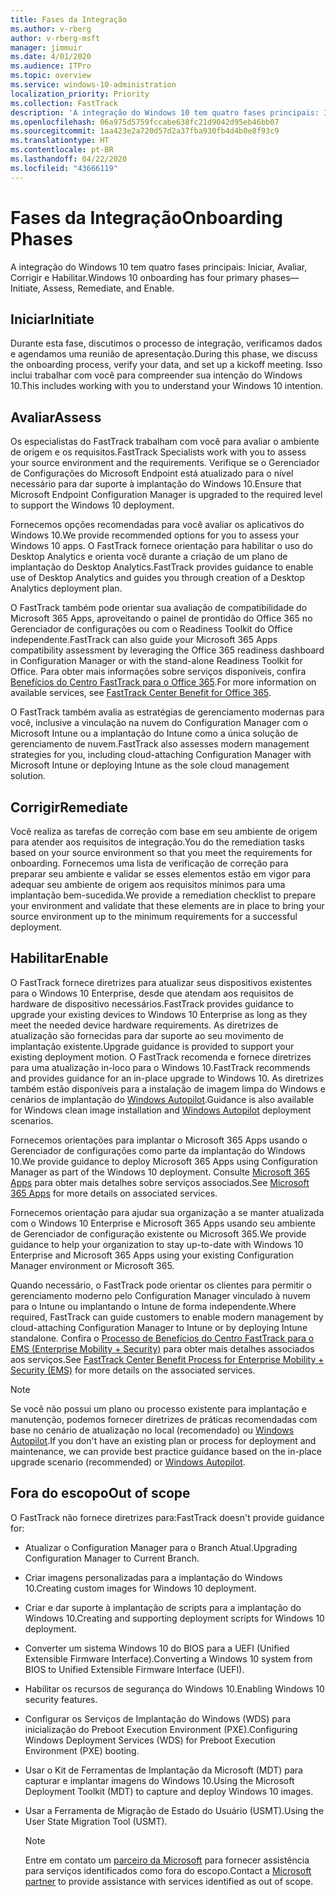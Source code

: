 ```yaml
---
title: Fases da Integração
ms.author: v-rberg
author: v-rberg-msft
manager: jimmuir
ms.date: 4/01/2020
ms.audience: ITPro
ms.topic: overview
ms.service: windows-10-administration
localization_priority: Priority
ms.collection: FastTrack
description: 'A integração do Windows 10 tem quatro fases principais: Iniciar, Avaliar, Corrigir e Habilitar.'
ms.openlocfilehash: 06a975d5759fccabe638fc21d9042d95eb46bb07
ms.sourcegitcommit: 1aa423e2a720d57d2a37fba930fb4d4b0e8f93c9
ms.translationtype: HT
ms.contentlocale: pt-BR
ms.lasthandoff: 04/22/2020
ms.locfileid: "43666119"
---
```

# <a name="onboarding-phases"></a><span data-ttu-id="3f721-103">Fases da Integração</span><span class="sxs-lookup"><span data-stu-id="3f721-103">Onboarding Phases</span></span>

<span data-ttu-id="3f721-104">A integração do Windows 10 tem quatro fases principais: Iniciar, Avaliar, Corrigir e Habilitar.</span><span class="sxs-lookup"><span data-stu-id="3f721-104">Windows 10 onboarding has four primary phases—Initiate, Assess, Remediate, and Enable.</span></span>

## <a name="initiate"></a><span data-ttu-id="3f721-105">Iniciar</span><span class="sxs-lookup"><span data-stu-id="3f721-105">Initiate</span></span>

<span data-ttu-id="3f721-106">Durante esta fase, discutimos o processo de integração, verificamos dados e agendamos uma reunião de apresentação.</span><span class="sxs-lookup"><span data-stu-id="3f721-106">During this phase, we discuss the onboarding process, verify your data, and set up a kickoff meeting.</span></span> <span data-ttu-id="3f721-107">Isso inclui trabalhar com você para compreender sua intenção do Windows 10.</span><span class="sxs-lookup"><span data-stu-id="3f721-107">This includes working with you to understand your Windows 10 intention.</span></span>

## <a name="assess"></a><span data-ttu-id="3f721-108">Avaliar</span><span class="sxs-lookup"><span data-stu-id="3f721-108">Assess</span></span>

<span data-ttu-id="3f721-109">Os especialistas do FastTrack trabalham com você para avaliar o ambiente de origem e os requisitos.</span><span class="sxs-lookup"><span data-stu-id="3f721-109">FastTrack Specialists work with you to assess your source environment and the requirements.</span></span> <span data-ttu-id="3f721-110">Verifique se o Gerenciador de Configurações do Microsoft Endpoint está atualizado para o nível necessário para dar suporte à implantação do Windows 10.</span><span class="sxs-lookup"><span data-stu-id="3f721-110">Ensure that Microsoft Endpoint Configuration Manager is upgraded to the required level to support the Windows 10 deployment.</span></span> 

<span data-ttu-id="3f721-111">Fornecemos opções recomendadas para você avaliar os aplicativos do Windows 10.</span><span class="sxs-lookup"><span data-stu-id="3f721-111">We provide recommended options for you to assess your Windows 10 apps.</span></span> <span data-ttu-id="3f721-112">O FastTrack fornece orientação para habilitar o uso do Desktop Analytics e orienta você durante a criação de um plano de implantação do Desktop Analytics.</span><span class="sxs-lookup"><span data-stu-id="3f721-112">FastTrack provides guidance to enable use of Desktop Analytics and guides you through creation of a Desktop Analytics deployment plan.</span></span>

<span data-ttu-id="3f721-113">O FastTrack também pode orientar sua avaliação de compatibilidade do Microsoft 365 Apps, aproveitando o painel de prontidão do Office 365 no Gerenciador de configurações ou com o Readiness Toolkit do Office independente.</span><span class="sxs-lookup"><span data-stu-id="3f721-113">FastTrack can also guide your Microsoft 365 Apps compatibility assessment by leveraging the Office 365 readiness dashboard in Configuration Manager or with the stand-alone Readiness Toolkit for Office.</span></span> <span data-ttu-id="3f721-114">Para obter mais informações sobre serviços disponíveis, confira [Benefícios do Centro FastTrack para o Office 365](O365-fasttrack-benefit-for-office-365.md).</span><span class="sxs-lookup"><span data-stu-id="3f721-114">For more information on available services, see [FastTrack Center Benefit for Office 365](O365-fasttrack-benefit-for-office-365.md).</span></span> 

<span data-ttu-id="3f721-115">O FastTrack também avalia as estratégias de gerenciamento modernas para você, inclusive a vinculação na nuvem do Configuration Manager com o Microsoft Intune ou a implantação do Intune como a única solução de gerenciamento de nuvem.</span><span class="sxs-lookup"><span data-stu-id="3f721-115">FastTrack also assesses modern management strategies for you, including cloud-attaching Configuration Manager with Microsoft Intune or deploying Intune as the sole cloud management solution.</span></span>

## <a name="remediate"></a><span data-ttu-id="3f721-116">Corrigir</span><span class="sxs-lookup"><span data-stu-id="3f721-116">Remediate</span></span>

<span data-ttu-id="3f721-117">Você realiza as tarefas de correção com base em seu ambiente de origem para atender aos requisitos de integração.</span><span class="sxs-lookup"><span data-stu-id="3f721-117">You do the remediation tasks based on your source environment so that you meet the requirements for onboarding.</span></span> <span data-ttu-id="3f721-118">Fornecemos uma lista de verificação de correção para preparar seu ambiente e validar se esses elementos estão em vigor para adequar seu ambiente de origem aos requisitos mínimos para uma implantação bem-sucedida.</span><span class="sxs-lookup"><span data-stu-id="3f721-118">We provide a remediation checklist to prepare your environment and validate that these elements are in place to bring your source environment up to the minimum requirements for a successful deployment.</span></span> 

## <a name="enable"></a><span data-ttu-id="3f721-119">Habilitar</span><span class="sxs-lookup"><span data-stu-id="3f721-119">Enable</span></span>

<span data-ttu-id="3f721-120">O FastTrack fornece diretrizes para atualizar seus dispositivos existentes para o Windows 10 Enterprise, desde que atendam aos requisitos de hardware de dispositivo necessários.</span><span class="sxs-lookup"><span data-stu-id="3f721-120">FastTrack provides guidance to upgrade your existing devices to Windows 10 Enterprise as long as they meet the needed device hardware requirements.</span></span> <span data-ttu-id="3f721-121">As diretrizes de atualização são fornecidas para dar suporte ao seu movimento de implantação existente.</span><span class="sxs-lookup"><span data-stu-id="3f721-121">Upgrade guidance is provided to support your existing deployment motion.</span></span> <span data-ttu-id="3f721-122">O FastTrack recomenda e fornece diretrizes para uma atualização in-loco para o Windows 10.</span><span class="sxs-lookup"><span data-stu-id="3f721-122">FastTrack recommends and provides guidance for an in-place upgrade to Windows 10.</span></span> <span data-ttu-id="3f721-123">As diretrizes também estão disponíveis para a instalação de imagem limpa do Windows e cenários de implantação do [Windows Autopilot](EMS-onboarding-phases.md#windows-autopilot).</span><span class="sxs-lookup"><span data-stu-id="3f721-123">Guidance is also available for Windows clean image installation and [Windows Autopilot](EMS-onboarding-phases.md#windows-autopilot) deployment scenarios.</span></span> 

<span data-ttu-id="3f721-124">Fornecemos orientações para implantar o Microsoft 365 Apps usando o Gerenciador de configurações como parte da implantação do Windows 10.</span><span class="sxs-lookup"><span data-stu-id="3f721-124">We provide guidance to deploy Microsoft 365 Apps using Configuration Manager as part of the Windows 10 deployment.</span></span> <span data-ttu-id="3f721-125">Consulte [Microsoft 365 Apps](O365-onboarding-and-migration.md#microsoft-365-apps) para obter mais detalhes sobre serviços associados.</span><span class="sxs-lookup"><span data-stu-id="3f721-125">See [Microsoft 365 Apps](O365-onboarding-and-migration.md#microsoft-365-apps) for more details on associated services.</span></span>

<span data-ttu-id="3f721-126">Fornecemos orientação para ajudar sua organização a se manter atualizada com o Windows 10 Enterprise e Microsoft 365 Apps usando seu ambiente de Gerenciador de configuração existente ou Microsoft 365.</span><span class="sxs-lookup"><span data-stu-id="3f721-126">We provide guidance to help your organization to stay up-to-date with Windows 10 Enterprise and Microsoft 365 Apps using your existing Configuration Manager environment or Microsoft 365.</span></span>

<span data-ttu-id="3f721-127">Quando necessário, o FastTrack pode orientar os clientes para permitir o gerenciamento moderno pelo Configuration Manager vinculado à nuvem para o Intune ou implantando o Intune de forma independente.</span><span class="sxs-lookup"><span data-stu-id="3f721-127">Where required, FastTrack can guide customers to enable modern management by cloud-attaching Configuration Manager to Intune or by deploying Intune standalone.</span></span> <span data-ttu-id="3f721-128">Confira o [Processo de Benefícios do Centro FastTrack para o EMS (Enterprise Mobility + Security)](EMS-fasttrack-process.md) para obter mais detalhes associados aos serviços.</span><span class="sxs-lookup"><span data-stu-id="3f721-128">See [FastTrack Center Benefit Process for Enterprise Mobility + Security (EMS)](EMS-fasttrack-process.md) for more details on the associated services.</span></span>

> [!NOTE]
> <span data-ttu-id="3f721-129">Se você não possui um plano ou processo existente para implantação e manutenção, podemos fornecer diretrizes de práticas recomendadas com base no cenário de atualização no local (recomendado) ou [Windows Autopilot](EMS-onboarding-phases.md#windows-autopilot).</span><span class="sxs-lookup"><span data-stu-id="3f721-129">If you don't have an existing plan or process for deployment and maintenance, we can provide best practice guidance based on the in-place upgrade scenario (recommended) or [Windows Autopilot](EMS-onboarding-phases.md#windows-autopilot).</span></span>

## <a name="out-of-scope"></a><span data-ttu-id="3f721-130">Fora do escopo</span><span class="sxs-lookup"><span data-stu-id="3f721-130">Out of scope</span></span>

<span data-ttu-id="3f721-131">O FastTrack não fornece diretrizes para:</span><span class="sxs-lookup"><span data-stu-id="3f721-131">FastTrack doesn't provide guidance for:</span></span>

- <span data-ttu-id="3f721-132">Atualizar o Configuration Manager para o Branch Atual.</span><span class="sxs-lookup"><span data-stu-id="3f721-132">Upgrading Configuration Manager to Current Branch.</span></span>
- <span data-ttu-id="3f721-133">Criar imagens personalizadas para a implantação do Windows 10.</span><span class="sxs-lookup"><span data-stu-id="3f721-133">Creating custom images for Windows 10 deployment.</span></span>
- <span data-ttu-id="3f721-134">Criar e dar suporte à implantação de scripts para a implantação do Windows 10.</span><span class="sxs-lookup"><span data-stu-id="3f721-134">Creating and supporting deployment scripts for Windows 10 deployment.</span></span>
- <span data-ttu-id="3f721-135">Converter um sistema Windows 10 do BIOS para a UEFI (Unified Extensible Firmware Interface).</span><span class="sxs-lookup"><span data-stu-id="3f721-135">Converting a Windows 10 system from BIOS to Unified Extensible Firmware Interface (UEFI).</span></span>
- <span data-ttu-id="3f721-136">Habilitar os recursos de segurança do Windows 10.</span><span class="sxs-lookup"><span data-stu-id="3f721-136">Enabling Windows 10 security features.</span></span> 
- <span data-ttu-id="3f721-137">Configurar os Serviços de Implantação do Windows (WDS) para inicialização do Preboot Execution Environment (PXE).</span><span class="sxs-lookup"><span data-stu-id="3f721-137">Configuring Windows Deployment Services (WDS) for Preboot Execution Environment (PXE) booting.</span></span>
- <span data-ttu-id="3f721-138">Usar o Kit de Ferramentas de Implantação da Microsoft (MDT) para capturar e implantar imagens do Windows 10.</span><span class="sxs-lookup"><span data-stu-id="3f721-138">Using the Microsoft Deployment Toolkit (MDT) to capture and deploy Windows 10 images.</span></span>
- <span data-ttu-id="3f721-139">Usar a Ferramenta de Migração de Estado do Usuário (USMT).</span><span class="sxs-lookup"><span data-stu-id="3f721-139">Using the User State Migration Tool (USMT).</span></span>

  > [!NOTE]
  > <span data-ttu-id="3f721-140">Entre em contato um [parceiro da Microsoft](https://go.microsoft.com/fwlink/?linkid=2080150) para fornecer assistência para serviços identificados como fora do escopo.</span><span class="sxs-lookup"><span data-stu-id="3f721-140">Contact a [Microsoft partner](https://go.microsoft.com/fwlink/?linkid=2080150) to provide assistance with services identified as out of scope.</span></span>

 